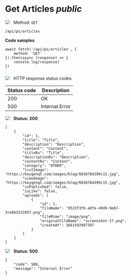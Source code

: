 Get Articles *public*
===================

<img style="max-height: 13px;" src="https://github.githubassets.com/images/icons/emoji/unicode/1f536.png"/> &nbsp;
Method: <code>GET</code>

```
/api/ps/articles
```

<b>Code samples</b>

```
await fetch('/api/ps/articles', {
    method: 'GET'
}).then(async (response) => {
    console.log(response)
})
```

<div style="padding-top: 10px">
<img style="max-height: 13px;" src="https://github.githubassets.com/images/icons/emoji/unicode/26ab.png"/> &nbsp;
HTTP response status codes
</div>

| Status code | Description    |
|-------------|----------------|
| 200         | OK             |
| 500         | Internal Error |

<img style="max-height: 13px;" src="https://github.githubassets.com/images/icons/emoji/unicode/1f197.png"/> &nbsp;
<b>Status: 200</b>

```
[
    {
        "id": 1,
        "title": "Title",
        "description": "Description",
        "content": "Content",
        "titleRu": "Title",
        "descriptionRu": "Description",
        "contentRu": "Content",
        "category": "OTHER",
        "listImage": "https://keygenqt.com/images/blog/601076d399c15.jpg",
        "viewImage": "https://keygenqt.com/images/blog/601076d399c15.jpg",
        "isPublished": false,
        "isLike": false,
        "uploads": [
            {
                "id": 1,
                "fileName": "d523f3fb-a8fe-49d9-9e67-3ce8b3231037.png",
                "fileMime": "image/png",
                "originalFileName": "screenshot-17.png",
                "createAt": 1661592987307
            }
        ]
    }
]
```

<img style="max-height: 13px;" src="https://github.githubassets.com/images/icons/emoji/unicode/1f534.png"/> &nbsp;
<b>Status: 500</b>

```
{
    "code": 500,
    "message": "Internal Error"
}
```

<style>
  .md-content__button {
    display: none;
  }
</style>
